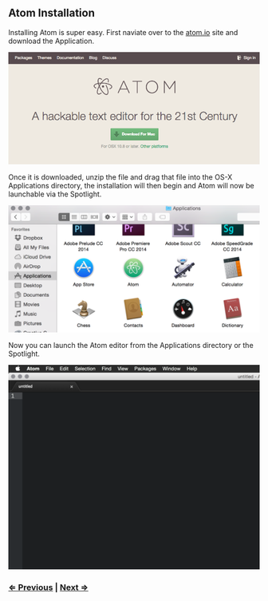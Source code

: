 ## Atom Installation

Installing Atom is super easy. First naviate over to the [atom.io](https://atom.io/) site and download the Application.

![Atom Editor](../assets/osx-atom-01.png)

Once it is downloaded, unzip the file and drag that file into the OS-X Applications directory, the installation will then begin and Atom will now be launchable via the Spotlight.

![Atom Editor](../assets/osx-atom-02.png)

Now you can launch the Atom editor from the Applications directory or the Spotlight.

![Atom Browser](../assets/osx-atom-03.png)

### [⇐ Previous](fish.md) | [Next ⇒](git.md)
